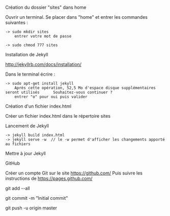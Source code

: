 Création du dossier "sites" dans home

Ouvrir un terminal. Se placer dans "home" et entrer les commandes suivantes :

	-> sudo mkdir sites
	    entrer votre mot de passe

	-> sudo chmod 777 sites


Installation de Jekyll

http://jekyllrb.com/docs/installation/

Dans le terminal écrire :	

	-> sudo apt-get install jekyll
	    Après cette opération, 52,5 Mo d'espace disque supplémentaires seront utilisés	    Souhaitez-vous continuer ? 
	    entrer "o" pour oui puis valider


Création d'un fichier index.html

Créer un fichier index.html dans le répertoire sites


Lancement de Jekyll

	-> jekyll build index.html
	-> jekyll serve -w  // le -w permet d'afficher les changements apporté au fichiers 


Mettre à jour Jekyll

GitHub

Créer un compte Git sur le site https://github.com/
Puis suivre les instructions de https://pages.github.com/

git add --all

git commit -m "Initial commit"

git push -u origin master

